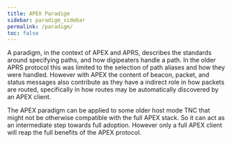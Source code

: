 ```yaml
---
title: APEX Paradigm
sidebar: paradigm_sidebar
permalink: /paradigm/
toc: false
---
```


A paradigm, in the context of APEX and APRS, describes the standards around specifying paths, and how digipeaters handle a path. In the older APRS protocol this was limited to the selection of path aliases and how they were handled. However with APEX the content of beacon, packet, and status messages also contribute as they have a indirect role in how packets are routed, specifically in how routes may be automatically discovered by an APEX client.

The APEX paradigm can be applied to some older host mode TNC that might not be otherwise compatible with the full APEX stack. So it can act as an intermediate step towards full adoption. However only a full APEX client will reap the full benefits of the APEX protocol.
